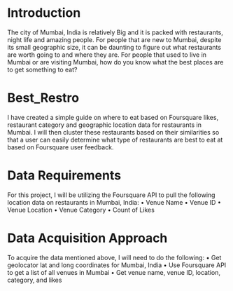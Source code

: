 # Introduction
The city of Mumbai, India is relatively Big and it is packed with restaurants, night life and amazing people. For people that are new to Mumbai, despite its small geographic size, it can be daunting to figure out what restaurants are worth going to and where they are. For people that used to live in Mumbai or are visiting Mumbai, how do you know what the best places are to get something to eat?

# Best_Restro
I have created a simple guide on where to eat based on Foursquare likes, restaurant category and geographic location data for restaurants 
in Mumbai. I will then cluster these restaurants based on their similarities so that a user can easily determine what type of restaurants 
are best to eat at based on Foursquare user feedback.

# Data Requirements
For this project, I will be utilizing the Foursquare API to pull the following location data on restaurants in Mumbai, India:
• Venue Name
• Venue ID 
• Venue Location 
• Venue Category 
• Count of Likes

# Data Acquisition Approach
To acquire the data mentioned above, I will need to do the following: 
• Get geolocator lat and long coordinates for Mumbai, India
• Use Foursquare API to get a list of all venues in Mumbai 
• Get venue name, venue ID, location, category, and likes
